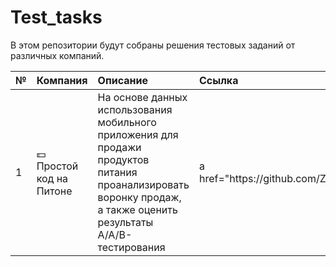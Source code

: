 # Test_tasks
В этом репозитории будут собраны решения тестовых заданий от различных компаний.

<table>
<thead>
<tr>
<th align="left">№</th>
<th align="left">Компания</th>
<th align="left">Описание</th>
<th align="left">Ссылка</th>
</tr>
</thead>
<tbody>
<tr>
<td align="left">1</td>
<td align="left"><IT Rev><g-emoji class="g-emoji" alias="dollar" fallback-src="https://github.githubassets.com/images/icons/emoji/unicode/1f4b5.png">💵</g-emoji> Простой код на Питоне </a></td>
<td align="left"> На основе данных использования мобильного приложения для продажи продуктов питания проанализировать воронку продаж, а также оценить результаты A/A/B-тестирования </td>
<td align="left"> a href="https://github.com/Zhmuidetsky/Yandex_practicum_projects/tree/main/AAB_testing"</td>
</tr>
<tr>
